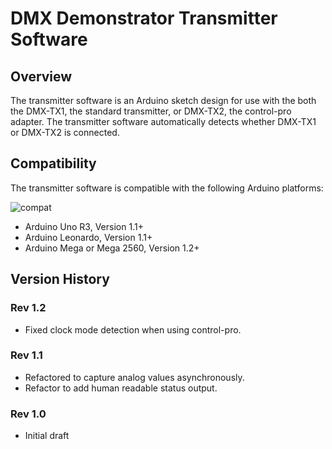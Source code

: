 # DMX Demonstrator Transmitter Software

## Overview

The transmitter software is an Arduino sketch design for use with the both the DMX-TX1, the standard transmitter, or DMX-TX2, the control-pro adapter. The transmitter software automatically detects whether DMX-TX1 or DMX-TX2 is connected.

## Compatibility

 The transmitter software is compatible with the following Arduino platforms:

![compat](https://img.shields.io/badge/compat-verified-brightgreen)

- Arduino Uno R3, Version 1.1+
- Arduino Leonardo, Version 1.1+
- Arduino Mega or Mega 2560, Version 1.2+

## Version History

### Rev 1.2

- Fixed clock mode detection when using control-pro.

### Rev 1.1

- Refactored to capture analog values asynchronously.
- Refactor to add human readable status output.

### Rev 1.0

- Initial draft
